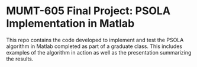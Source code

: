 # MUMT-605 Final Project: PSOLA Implementation in Matlab
This repo contains the code developed to implement and test the PSOLA algorithm in Matlab completed as part of a graduate class. This includes examples of the algorithm in action as well as the presentation summarizing the results.
